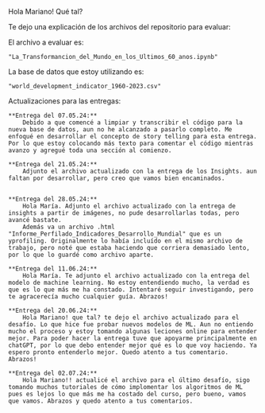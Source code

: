 Hola Mariano! Qué tal?

Te dejo una explicación de los archivos del repositorio para evaluar:

El archivo a evaluar es:

    "La_Transformancion_del_Mundo_en_los_Ultimos_60_anos.ipynb"

La base de datos que estoy utilizando es:

    "world_development_indicator_1960-2023.csv"


Actualizaciones para las entregas:

    **Entrega del 07.05.24:**
        Debido a que comencé a limpiar y transcribir el código para la nueva base de datos, aun no he alcanzado a pasarlo completo. Me enfoqué en desarrollar el concepto de story telling para esta entrega. Por lo que estoy colocando más texto para comentar el código mientras avanzo y agregué toda una sección al comienzo.

    **Entrega del 21.05.24:**
        Adjunto el archivo actualizado con la entrega de los Insights. aun faltan por desarrollar, pero creo que vamos bien encaminados.


    **Entrega del 28.05.24:**
        Hola María. Adjunto el archivo actualizado con la entrega de insights a partir de imágenes, no pude desarrollarlas todas, pero avancé bastate.
        Además va un archivo .html "Informe_Perfilado_Indicadores_Desarrollo_Mundial" que es un yprofiling. Originalmente lo había incluído en el mismo archivo de trabajo, pero noté que estaba haciendo que corriera demasiado lento, por lo que lo guardé como archivo aparte.

    **Entrega del 11.06.24:**
        Hola María. Te adjunto el archivo actualizado con la entrega del modelo de machine learning. No estoy entendiendo mucho, la verdad es que es lo que más me ha constado. Intentaré seguir investigando, pero te agracerecía mucho cualquier guía. Abrazos!

    **Entrega del 20.06.24:**
        Hola Mariano! que tal? te dejo el archivo actualizado para el desafío. Lo que hice fue probar nuevos modelos de ML. Aun no entiendo mucho el proceso y estoy tomando algunas leciones online para entender mejor. Para poder hacer la entrega tuve que apoyarme principalmente en chatGPT, por lo que debo entender mejor qué es lo que voy haciendo. Ya espero pronto entenderlo mejor. Quedo atento a tus comentario. Abrazos!

    **Entrega del 02.07.24:**
        Hola Mariano!! actualicé el archivo para el último desafío, sigo tomando muchos tutoriales de cómo implomentar los algoritmos de ML pues es lejos lo que más me ha costado del curso, pero bueno, vamos que vamos. Abrazos y quedo atento a tus comentarios.
        

